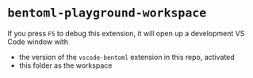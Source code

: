 # `bentoml-playground-workspace`

If you press `F5` to debug this extension, it will open up a development VS Code window
with

- the version of the `vscode-bentoml` extension in this repo, activated
- this folder as the workspace
